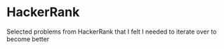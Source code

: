 # HackerRank
Selected problems from HackerRank that I felt I needed to iterate over to become better